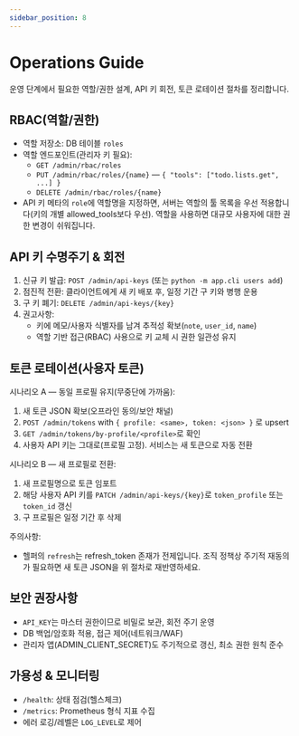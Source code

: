 ```yaml
---
sidebar_position: 8
---
```


# Operations Guide

운영 단계에서 필요한 역할/권한 설계, API 키 회전, 토큰 로테이션 절차를 정리합니다.

## RBAC(역할/권한)
- 역할 저장소: DB 테이블 `roles`
- 역할 엔드포인트(관리자 키 필요):
  - `GET /admin/rbac/roles`
  - `PUT /admin/rbac/roles/{name}` — `{ "tools": ["todo.lists.get", ...] }`
  - `DELETE /admin/rbac/roles/{name}`
- API 키 메타의 `role`에 역할명을 지정하면, 서버는 역할의 툴 목록을 우선 적용합니다(키의 개별 allowed_tools보다 우선). 역할을 사용하면 대규모 사용자에 대한 권한 변경이 쉬워집니다.

## API 키 수명주기 & 회전
1) 신규 키 발급: `POST /admin/api-keys` (또는 `python -m app.cli users add`)
2) 점진적 전환: 클라이언트에게 새 키 배포 후, 일정 기간 구 키와 병행 운용
3) 구 키 폐기: `DELETE /admin/api-keys/{key}`
4) 권고사항:
   - 키에 메모/사용자 식별자를 남겨 추적성 확보(`note`, `user_id`, `name`)
   - 역할 기반 접근(RBAC) 사용으로 키 교체 시 권한 일관성 유지

## 토큰 로테이션(사용자 토큰)
시나리오 A — 동일 프로필 유지(무중단에 가까움):
1) 새 토큰 JSON 확보(오프라인 동의/보안 채널)
2) `POST /admin/tokens` with `{ profile: <same>, token: <json> }` 로 upsert
3) `GET /admin/tokens/by-profile/<profile>`로 확인
4) 사용자 API 키는 그대로(프로필 고정). 서비스는 새 토큰으로 자동 전환

시나리오 B — 새 프로필로 전환:
1) 새 프로필명으로 토큰 임포트
2) 해당 사용자 API 키를 `PATCH /admin/api-keys/{key}`로 `token_profile` 또는 `token_id` 갱신
3) 구 프로필은 일정 기간 후 삭제

주의사항:
- 헬퍼의 `refresh`는 refresh_token 존재가 전제입니다. 조직 정책상 주기적 재동의가 필요하면 새 토큰 JSON을 위 절차로 재반영하세요.

## 보안 권장사항
- `API_KEY`는 마스터 권한이므로 비밀로 보관, 회전 주기 운영
- DB 백업/암호화 적용, 접근 제어(네트워크/WAF)
- 관리자 앱(ADMIN_CLIENT_SECRET)도 주기적으로 갱신, 최소 권한 원칙 준수

## 가용성 & 모니터링
- `/health`: 상태 점검(헬스체크)
- `/metrics`: Prometheus 형식 지표 수집
- 에러 로깅/레벨은 `LOG_LEVEL`로 제어

